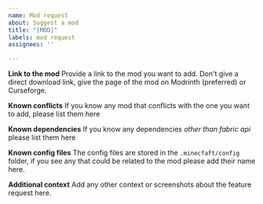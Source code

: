 ```yaml
---
name: Mod request
about: Suggest a mod
title: "[MOD]"
labels: mod request
assignees: ''

---
```


**Link to the mod**
Provide a link to the mod you want to add. Don't give a direct download link, give the page of the mod on Modrinth (preferred) or Curseforge.

**Known conflicts**
If you know any mod that conflicts with the one you want to add, please list them here

**Known dependencies**
If you know any dependencies *other than fabric api* please list them here

**Known config files**
The config files are stored in the `.minecfaft/config` folder, if you see any that could be related to the mod please add their name here.

**Additional context**
Add any other context or screenshots about the feature request here.
